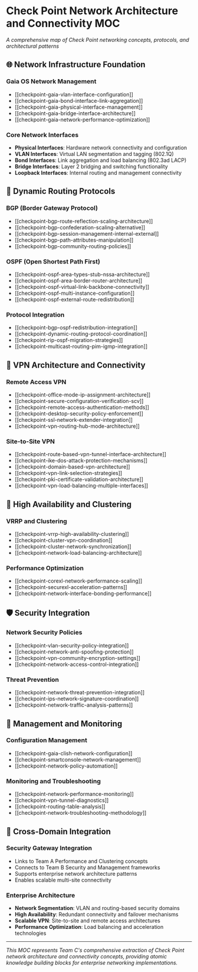 # Check Point Network Architecture and Connectivity MOC

*A comprehensive map of Check Point networking concepts, protocols, and architectural patterns*

## 🌐 Network Infrastructure Foundation

### Gaia OS Network Management
- [[checkpoint-gaia-vlan-interface-configuration]]
- [[checkpoint-gaia-bond-interface-link-aggregation]]
- [[checkpoint-gaia-physical-interface-management]]
- [[checkpoint-gaia-bridge-interface-architecture]]
- [[checkpoint-gaia-network-performance-optimization]]

### Core Network Interfaces
- **Physical Interfaces**: Hardware network connectivity and configuration
- **VLAN Interfaces**: Virtual LAN segmentation and tagging (802.1Q)
- **Bond Interfaces**: Link aggregation and load balancing (802.3ad LACP)
- **Bridge Interfaces**: Layer 2 bridging and switching functionality
- **Loopback Interfaces**: Internal routing and management connectivity

## 🚀 Dynamic Routing Protocols

### BGP (Border Gateway Protocol)
- [[checkpoint-bgp-route-reflection-scaling-architecture]]
- [[checkpoint-bgp-confederation-scaling-alternative]]
- [[checkpoint-bgp-session-management-internal-external]]
- [[checkpoint-bgp-path-attributes-manipulation]]
- [[checkpoint-bgp-community-routing-policies]]

### OSPF (Open Shortest Path First)
- [[checkpoint-ospf-area-types-stub-nssa-architecture]]
- [[checkpoint-ospf-area-border-router-architecture]]
- [[checkpoint-ospf-virtual-link-backbone-connectivity]]
- [[checkpoint-ospf-multi-instance-configuration]]
- [[checkpoint-ospf-external-route-redistribution]]

### Protocol Integration
- [[checkpoint-bgp-ospf-redistribution-integration]]
- [[checkpoint-dynamic-routing-protocol-coordination]]
- [[checkpoint-rip-ospf-migration-strategies]]
- [[checkpoint-multicast-routing-pim-igmp-integration]]

## 🔐 VPN Architecture and Connectivity

### Remote Access VPN
- [[checkpoint-office-mode-ip-assignment-architecture]]
- [[checkpoint-secure-configuration-verification-scv]]
- [[checkpoint-remote-access-authentication-methods]]
- [[checkpoint-desktop-security-policy-enforcement]]
- [[checkpoint-ssl-network-extender-integration]]
- [[checkpoint-vpn-routing-hub-mode-architecture]]

### Site-to-Site VPN
- [[checkpoint-route-based-vpn-tunnel-interface-architecture]]
- [[checkpoint-ike-dos-attack-protection-mechanisms]]
- [[checkpoint-domain-based-vpn-architecture]]
- [[checkpoint-vpn-link-selection-strategies]]
- [[checkpoint-pki-certificate-validation-architecture]]
- [[checkpoint-vpn-load-balancing-multiple-interfaces]]

## 🔄 High Availability and Clustering

### VRRP and Clustering
- [[checkpoint-vrrp-high-availability-clustering]]
- [[checkpoint-cluster-vpn-coordination]]
- [[checkpoint-cluster-network-synchronization]]
- [[checkpoint-network-load-balancing-architecture]]

### Performance Optimization
- [[checkpoint-corexl-network-performance-scaling]]
- [[checkpoint-securexl-acceleration-patterns]]
- [[checkpoint-network-interface-bonding-performance]]

## 🛡️ Security Integration

### Network Security Policies
- [[checkpoint-vlan-security-policy-integration]]
- [[checkpoint-network-anti-spoofing-protection]]
- [[checkpoint-vpn-community-encryption-settings]]
- [[checkpoint-network-access-control-integration]]

### Threat Prevention
- [[checkpoint-network-threat-prevention-integration]]
- [[checkpoint-ips-network-signature-coordination]]
- [[checkpoint-network-traffic-analysis-patterns]]

## 🔧 Management and Monitoring

### Configuration Management
- [[checkpoint-gaia-clish-network-configuration]]
- [[checkpoint-smartconsole-network-management]]
- [[checkpoint-network-policy-automation]]

### Monitoring and Troubleshooting
- [[checkpoint-network-performance-monitoring]]
- [[checkpoint-vpn-tunnel-diagnostics]]
- [[checkpoint-routing-table-analysis]]
- [[checkpoint-network-troubleshooting-methodology]]

## 🔗 Cross-Domain Integration

### Security Gateway Integration
- Links to Team A Performance and Clustering concepts
- Connects to Team B Security and Management frameworks
- Supports enterprise network architecture patterns
- Enables scalable multi-site connectivity

### Enterprise Architecture
- **Network Segmentation**: VLAN and routing-based security domains
- **High Availability**: Redundant connectivity and failover mechanisms
- **Scalable VPN**: Site-to-site and remote access architectures
- **Performance Optimization**: Load balancing and acceleration technologies

---

*This MOC represents Team C's comprehensive extraction of Check Point network architecture and connectivity concepts, providing atomic knowledge building blocks for enterprise networking implementations.*